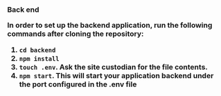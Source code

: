 <!DOCTYPE html>
<html lang="en">
<head>
    <meta charset="UTF-8">
    <meta name="viewport" content="width=device-width, initial-scale=1.0">
</head>
<body>
    <h3>Back end</p>
        <p>In order to set up the backend application, run the following commands after cloning the repository:</p>
        <ol>
            <li><code>cd backend</code></li>
            <li><code>npm install</code></li>
            <li><code>touch .env</code>. Ask the site custodian for the file contents.</li>
            <li><code>npm start</code>. This will start your application backend under the port configured in the .env file</li>
        </ol>
</body>
</html>

